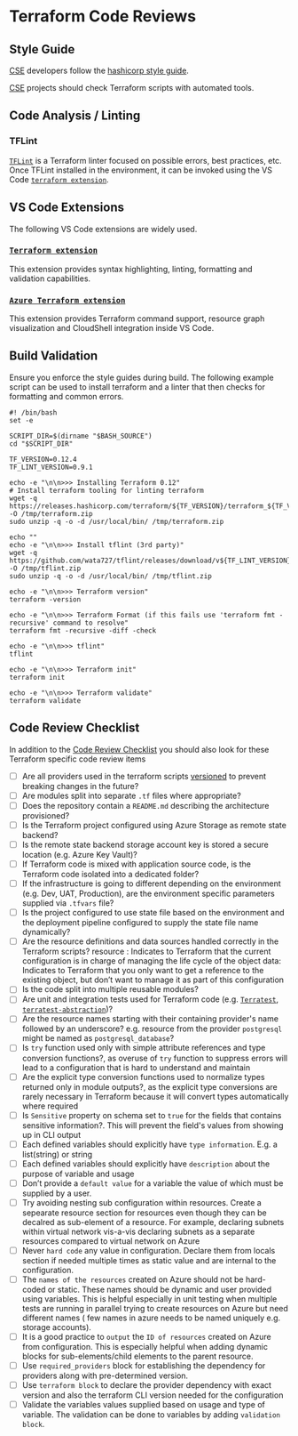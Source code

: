 # Terraform Code Reviews

## Style Guide

[CSE](../../CSE.md) developers follow the [hashicorp style guide](https://www.terraform.io/docs/configuration/style.html).

[CSE](../../CSE.md) projects should check Terraform scripts with automated tools.

## Code Analysis / Linting

### TFLint

[`TFLint`](https://github.com/terraform-linters/tflint) is a Terraform linter focused on possible errors, best practices, etc. Once TFLint installed in the environment, it can be invoked using the VS Code [`terraform extension`](https://marketplace.visualstudio.com/items?itemName=mauve.terraform).

## VS Code Extensions

The following VS Code extensions are widely used.

### [`Terraform extension`](https://marketplace.visualstudio.com/items?itemName=mauve.terraform)

This extension provides syntax highlighting, linting, formatting and validation capabilities.

### [`Azure Terraform extension`](https://marketplace.visualstudio.com/items?itemName=ms-azuretools.vscode-azureterraform)

This extension provides Terraform command support, resource graph visualization and CloudShell integration inside VS Code.

## Build Validation

Ensure you enforce the style guides during build. The following example script can be used to install terraform and a linter that
then checks for formatting and common errors.

```shell
#! /bin/bash
set -e

SCRIPT_DIR=$(dirname "$BASH_SOURCE")
cd "$SCRIPT_DIR"

TF_VERSION=0.12.4
TF_LINT_VERSION=0.9.1

echo -e "\n\n>>> Installing Terraform 0.12"
# Install terraform tooling for linting terraform
wget -q https://releases.hashicorp.com/terraform/${TF_VERSION}/terraform_${TF_VERSION}_linux_amd64.zip -O /tmp/terraform.zip
sudo unzip -q -o -d /usr/local/bin/ /tmp/terraform.zip

echo ""
echo -e "\n\n>>> Install tflint (3rd party)"
wget -q https://github.com/wata727/tflint/releases/download/v${TF_LINT_VERSION}/tflint_linux_amd64.zip -O /tmp/tflint.zip
sudo unzip -q -o -d /usr/local/bin/ /tmp/tflint.zip

echo -e "\n\n>>> Terraform version"
terraform -version

echo -e "\n\n>>> Terraform Format (if this fails use 'terraform fmt -recursive' command to resolve"
terraform fmt -recursive -diff -check

echo -e "\n\n>>> tflint"
tflint

echo -e "\n\n>>> Terraform init"
terraform init

echo -e "\n\n>>> Terraform validate"
terraform validate
```

## Code Review Checklist

In addition to the [Code Review Checklist](../readme.md) you should also look for these Terraform specific code review items

* [ ] Are all providers used in the terraform scripts [versioned](https://www.terraform.io/docs/configuration/providers.html#provider-versions) to prevent breaking changes in the future?
* [ ] Are modules split into separate `.tf` files where appropriate?
* [ ] Does the repository contain a `README.md` describing the architecture provisioned?
* [ ] Is the Terraform project configured using Azure Storage as remote state backend?
* [ ] Is the remote state backend storage account key is stored a secure location (e.g. Azure Key Vault)?
* [ ] If Terraform code is mixed with application source code, is the Terraform code isolated into a dedicated folder?
* [ ] If the infrastructure is going to different depending on the environment (e.g. Dev, UAT, Production), are the environment specific parameters supplied via `.tfvars` file?
* [ ] Is the project configured to use state file based on the environment and the deployment pipeline configured to supply the state file name dynamically?
* [ ] Are the resource definitions and data sources handled correctly in the Terraform scripts?
    resource : Indicates to Terraform that the current configuration is in charge of managing the life cycle of the object
    data: Indicates to Terraform that you only want to get a reference to the existing object, but don’t want to manage it as part of this configuration
* [ ] Is the code split into multiple reusable modules?
* [ ] Are unit and integration tests used for Terraform code (e.g. [`Terratest`](https://terratest.gruntwork.io/), [`terratest-abstraction`](https://github.com/microsoft/terratest-abstraction))?
* [ ] Are the resource names starting with their containing provider's name followed by an underscore? e.g. resource from the provider `postgresql` might be named as `postgresql_database`?
* [ ] Is `try` function used only with simple attribute references and type conversion functions?, as overuse of `try` function to suppress errors will lead to a configuration that is hard to understand and maintain
* [ ] Are the explicit type conversion functions used to normalize types returned only in module outputs?, as the explicit type conversions are rarely necessary in Terraform because it will convert types automatically where required
* [ ] Is `Sensitive` property on schema set to `true` for the fields that contains sensitive information?. This will prevent the field's values from showing up in CLI output
* [ ] Each defined variables should explicitly have `type information`. E.g. a list(string) or string
* [ ] Each defined variables should explicitly have `description` about the purpose of variable and usage
* [ ] Don’t provide a `default value` for a variable the value of which must be supplied by a user.
* [ ] Try avoiding nesting sub configuration within resources. Create a sepearate resource section for resources even though they can be decalred as sub-element of a resource. For example, declaring subnets within virtual network vis-a-vis declaring subnets as a separate resources compared to virtual network on Azure
* [ ] Never `hard code` any value in configuration. Declare them from locals section if needed multiple times as static value and are internal to the configuration.
* [ ] The `names of the resources` created on Azure should not be hard-coded or static. These names should be dynamic and user provided using variables. This is helpful especially in unit testing when multiple tests are running in parallel trying to create resources on Azure but need different names ( few names in azure needs to be named uniquely e.g. storage accounts).
* [ ] It is a good practice to `output` the `ID of resources` created on Azure from configuration. This is especially helpful when adding dynamic blocks for sub-elements/child elements to the parent resource.
* [ ] Use `required_providers` block for establishing the dependency for providers along with pre-determined version.
* [ ] Use `terraform block` to declare the provider dependency with exact version and also the terraform CLI version needed for the configuration
* [ ] Validate the variables values supplied based on usage and type of variable. The validation can be done to variables by adding `validation block`.
